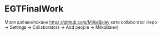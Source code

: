 # EGTFinalWork

Моля добави/покани https://github.com/MilkoBalev като collaborator (repo -> Settings -> Collaborators -> Add people -> MilkoBalev)
